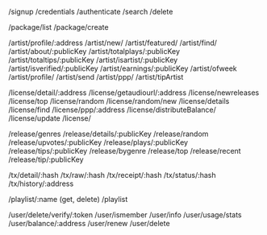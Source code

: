 /signup
/credentials
/authenticate
/search
/delete

/package/list
/package/create

/artist/profile/:address
/artist/new/
/artist/featured/
/artist/find/
/artist/about/:publicKey
/artist/totalplays/:publicKey
/artist/totaltips/:publicKey
/artist/isartist/:publicKey
/artist/isverified/:publicKey
/artist/earnings/:publicKey
/artist/ofweek
/artist/profile/
/artist/send
/artist/ppp/
/artist/tipArtist

/license/detail/:address
/license/getaudiourl/:address
/license/newreleases
/license/top
/license/random
/license/random/new
/license/details
/license/find
/license/ppp/:address
/license/distributeBalance/
/license/update
/license/

/release/genres
/release/details/:publicKey
/release/random
/release/upvotes/:publicKey
/release/plays/:publicKey
/release/tips/:publicKey
/release/bygenre
/release/top
/release/recent
/release/tip/:publicKey

/tx/detail/:hash
/tx/raw/:hash
/tx/receipt/:hash
/tx/status/:hash
/tx/history/:address

/playlist/:name (get, delete)
/playlist

/user/delete/verify/:token
/user/ismember
/user/info
/user/usage/stats
/user/balance/:address
/user/renew
/user/delete
